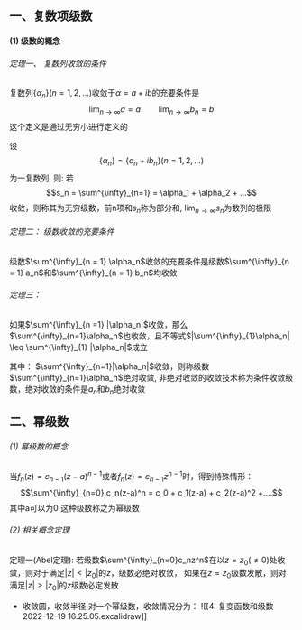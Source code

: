 ## 一、复数项级数

#### (1) 级数的概念

###### 定理一、 复数列收敛的条件
复数列$\{\alpha_n\}(n = 1,2,...)$收敛于$\alpha = a+ib$的充要条件是
$$\lim_{n\to \infty} a = a \qquad \lim_{n\to \infty} b_n = b$$
这个定义是通过无穷小进行定义的

设
$$\{\alpha_n\} = \{a_n + i b_n\}(n =1,2,...)$$
为一复数列, 则: 若 
$$s_n = \sum^{\infty}_{n=1} = \alpha_1 + \alpha_2 + ...$$
收敛，则称其为无穷级数，前n项和$s_n$称为部分和, $\lim_{n\to \infty}s_n$为数列的极限

###### 定理二： 级数收敛的充要条件
级数$\sum^{\infty}_{n = 1} \alpha_n$收敛的充要条件是级数$\sum^{\infty}_{n = 1} a_n$和$\sum^{\infty}_{n = 1} b_n$均收敛

###### 定理三：
如果$\sum^{\infty}_{n =1} |\alpha_n|$收敛，那么$\sum^{\infty}_{n=1}\alpha_n$也收敛，且不等式$|\sum^{\infty}_{1}\alpha_n| \leq \sum^{\infty}_{1} |\alpha_n|$成立

其中： $\sum^{\infty}_{n=1}|\alpha_n|$收敛，则称级数$\sum^{\infty}_{n=1}\alpha_n$绝对收敛, 非绝对收敛的收敛技术称为条件收敛级数，绝对收敛的条件是$a_n$和$b_n$绝对收敛

## 二、幂级数
###### (1) 幂级数的概念
当$f_n(z) = c_{n-1}(z-a)^{n-1}$或者$f_n(z) = c_{n-1}z^{n-1}$时，得到特殊情形：
$$\sum^{\infty}_{n=0} c_n(z-a)^n = c_0 + c_1(z-a) + c_2(z-a)^2 +....$$
其中a可以为0
这种级数称之为幂级数

###### (2) 相关概念定理

定理一(Abel定理): 若级数$\sum^{\infty}_{n=0}c_nz^n$在以$z = z_0(\neq 0)$处收敛，则对于满足$|z|<|z_0|$的$z$，级数必绝对收敛， 如果在$z=z_0$级数发散，则对满足$|z|> |z_0|$的$z$级数必定发散

- 收敛圆，收敛半径
对一个幂级数，收敛情况分为： 
![[4. 复变函数和级数 2022-12-19 16.25.05.excalidraw]]
